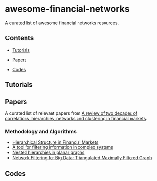 # awesome-financial-networks


A curated list of awesome financial networks resources.

## Contents

- [Tutorials](#Tutorials)

- [Papers](#Papers)

- [Codes](#Codes)


## Tutorials


## Papers

A curated list of relevant papers from [A review of two decades of correlations, hierarchies, networks and clustering in financial markets](https://arxiv.org/abs/1703.00485).

### Methodology and Algorithms

- [Hierarchical Structure in Financial Markets](https://arxiv.org/abs/cond-mat/9802256)
- [A tool for filtering information in complex systems](https://arxiv.org/abs/cond-mat/0501335)
- [Nested hierarchies in planar graphs](https://arxiv.org/pdf/0906.4826.pdf)
- [Network Filtering for Big Data: Triangulated Maximally Filtered Graph](https://arxiv.org/abs/1505.02445)

## Codes



